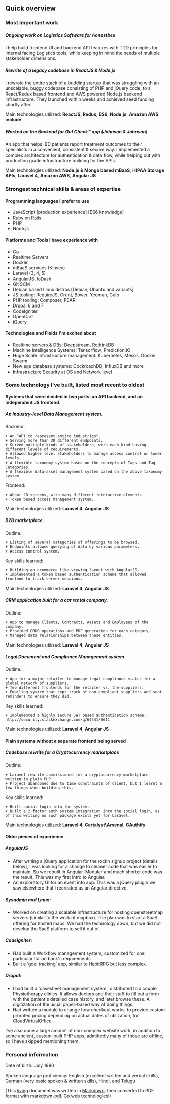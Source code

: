 ## Quick overview

### Most important work

##### Ongoing work on Logistics Software for honestbee

I help build frontend UI and backend API features with TDD principles for internal facing Logistics tools, while keeping in mind the needs of multiple stakeholder dimensions.

##### Rewrite of a legacy codebase in ReactJS & Node.js

I rewrote the entire stack of a budding startup that was struggling with an unscalable, buggy codebase consisting of PHP and jQuery code, to a React/Redux based frontend and AWS powered Node.js backend infrastructure. They launched within weeks and achieved seed funding shortly after.

Main technologies utilized: **ReactJS, Redux, ES6**, **Node.js**, **Amazon AWS include**

##### Worked on the Backend for Gut Check™ app (Johnson & Johnson)

An app that helps IBD patients report treatment outcomes to their specialists in a convenient, consistent & secure way. I implemented a complex architecture for authentication & data flow, while helping out with production grade infrastructure building for the APIs.

Main technologies utilized: **Node.js & Mongo based mBaaS**, **HIPAA Storage APIs**, **Laravel 4**, **Amazon AWS**, **Angular JS**

### Strongest technical skills & areas of expertise
#### Programming languages I prefer to use
* JavaScript [production experience] [ES6 knowledge]
* Ruby on Rails
* PHP
* Node.js

#### Platforms and Tools I have experience with
* Go
* Realtime Servers
* Docker
* mBaaS services (Kinvey)
* Laravel (3, 4, 5)
* AngularJS, loDash
* Git SCM
* Debian based Linux distros [Debian, Ubuntu and variants]
* JS tooling: RequireJS, Grunt, Bower, Yeoman, Gulp
* PHP tooling: Composer, PEAR
* Drupal 6 and 7
* CodeIgniter
* OpenCart
* jQuery

#### Technologies and Fields I'm excited about
* Realtime servers & DBs: Deepstream, RethinkDB
* Machine Intelligence Systems: Tensorflow, Prediction.IO
* Huge Scale Infrastructure management: Kubernetes, Mesos, Docker Swarm
* New age database systems: CockroachDB, InfluxDB and more
* Infrastructure Security at OS and Network level

### Some technology I've built, listed most recent to oldest

#### Systems that were divided in two parts: an API backend, and an independent JS frontend.

##### An Industry-level Data Management system.
Backend:

    + An "API to represent entire industries".
    + Serving more than 30 different endpoints.
    + Served multiple kinds of stakeholders, with each kind having different levels of requirements.
    + Allowed higher level stakeholders to manage access control on lower levels.
    + A flexible taxonomy system based on the concepts of Tags and Tag Categories.
    + A flexible data-asset management system based on the above taxonomy system.
Frontend:

    + About 20 screens, with many different interactive elements.
    + Token based access management system.

Main technologies utilized: **Laravel 4**, **Angular JS**

##### B2B marketplace.
Outline:

    + Listing of several categories of offerings to be browsed.
    + Endpoints allowed querying of data by various parameters.
    + Access control system.

Key skills learned:

    + Building an ecommerce like viewing layout with AngularJS.
    + Implemented a token based authentication scheme that allowed frontend to track server sessions.

Main technologies utilized: **Laravel 4**, **Angular JS**

##### CRM application built for a car rental company.
Outline:

    + App to manage Clients, Contracts, Assets and Employees of the company.
    + Provided CRUD operations and PDF generation for each category.
    + Managed data relationships between these entities.

Main technologies utilized: **Laravel 4**, **Angular JS**

##### Legal Document and Compliance Management system
Outline:

    + App for a major retailer to manage legal compliance status for a global network of suppliers.
    + Two different frontends for the retailer vs. the suppliers.
    + Emailing system that kept track of non-compliant suppliers and sent reminders to ensure they did.

Key skills learned:

    + Implemented a highly secure JWT based authentication scheme: http://security.stackexchange.com/q/64541/5611

Main technologies utilized: **Laravel 4**, **Angular JS**

#### Plain systems without a separate frontend being served

##### Codebase rewrite for a Cryptocurrency marketplace
Outline:

    + Laravel rewrite commissioned for a cryptocurrency marketplace written in plain PHP.
    + Project abandoned due to time constraints of client, but I learnt a few things when building this.

Key skills learned:

    + Built social login into the system.
    + Built a 2 factor auth system integration into the social login, as of this writing no such package exists yet for Laravel.

Main technologies utilized: **Laravel 4**, **Cartalyst\Arsenal**, **GAuthify**

#### Older pieces of experience

##### AngularJS
+ After writing a jQuery application for the rockn signup project (details below), I was looking for a change to cleaner code that was easier to maintain. So we rebuilt in Angular. Modular and much shorter code was the result. This was my first intro to Angular.
+ An exploratory UI for an event info app. This was a jQuery plugin we saw elsewhere that I recreated as an Angular directive.

##### Sysadmin and Linux:

+ Worked on creating a scalable infrastructure for hosting openstreetmap servers (similar to the work of mapbox). The plan was to start a SaaS offering for hosted maps. We had the technology down, but we did not develop the SaaS platform to sell it out of.

##### CodeIgniter:

+ Had built a Workflow management system, customized for one particular Italian bank's requirements.
+ Built a 'goal tracking' app, similar to HabitRPG but less complex.

##### Drupal:

+ I had built a 'casesheet management system', distributed to a couple Physiotherapy clinics. It allows doctors and their staff to fill out a form with the patient's detailed case history, and later browse these. A digitization of the usual paper-based way of doing things.
+ Had written a module to change how checkout works, to provide custom prorated pricing depending on actual dates of utilization, for CloudVirtualOffice.

I've also done a large amount of non-complex website work, in addition to some ancient, custom-built PHP apps, admittedly many of those are offline, so I have skipped mentioning them.

### Personal information
Date of birth: July 1990

Spoken language proficiency: English (excellent written and verbal skills), German (very basic spoken & written skills), Hindi, and Telugu

(This [living](http://github.com/adityamenon/resume) document was written in [Markdown](http://daringfireball.net/projects/markdown/), then converted to PDF format with [markdown-pdf](https://npmjs.org/package/markdown-pdf). Go web technologies!)
